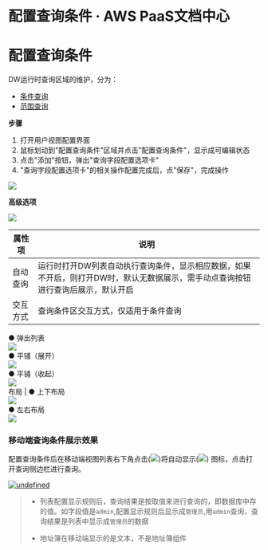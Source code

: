 # 配置查询条件 · AWS PaaS文档中心

# 配置查询条件

DW运行时查询区域的维护，分为：

  * [条件查询](<query.html>)
  * [范围查询](<navigation.html>)

**步骤**

  1. 打开用户视图配置界面
  2. 鼠标划动到"配置查询条件"区域并点击"配置查询条件"，显示成可编辑状态
  3. 点击"添加"按钮，弹出"查询字段配置选项卡"
  4. "查询字段配置选项卡"的相关操作配置完成后，点"保存"，完成操作

[![](https://docs.awspaas.com/user-manual/aws-pass-console-user-manual-dw-vue3.0-64ga/quickstart/select.gif)](<../quickstart/select.gif>)

**高级选项**

[![](https://docs.awspaas.com/user-manual/aws-pass-console-user-manual-dw-vue3.0-64ga/new_dw/28.png)](<28.png>)

属性项 | 说明  
---|---  
自动查询 | 运行时打开DW列表自动执行查询条件，显示相应数据，如果不开启，则打开DW时，默认无数据展示，需手动点查询按钮进行查询后展示，默认开启  
交互方式 | 查询条件区交互方式，仅适用于条件查询  
● 弹出列表  
[![](https://docs.awspaas.com/user-manual/aws-pass-console-user-manual-dw-vue3.0-64ga/new_dw/28-1.png)](<28-1.png>)  
● 平铺（展开）   
[![](https://docs.awspaas.com/user-manual/aws-pass-console-user-manual-dw-vue3.0-64ga/new_dw/28-2.png)](<28-2.png>)  
● 平铺（收起）  
[![](https://docs.awspaas.com/user-manual/aws-pass-console-user-manual-dw-vue3.0-64ga/new_dw/28-3.png)](<28-3.png>)  
布局 | ● 上下布局  
[![](https://docs.awspaas.com/user-manual/aws-pass-console-user-manual-dw-vue3.0-64ga/new_dw/28-3.png)](<28-3.png>)   
● 左右布局  
[![](https://docs.awspaas.com/user-manual/aws-pass-console-user-manual-dw-vue3.0-64ga/new_dw/28-4.png)](<28-4.png>)  
  
### 移动端查询条件展示效果

配置查询条件后在移动端视图列表右下角点击([![](https://docs.awspaas.com/user-manual/aws-pass-console-user-manual-dw-vue3.0-64ga/new_dw/27.png)](<27.png>))将自动显示([![](https://docs.awspaas.com/user-manual/aws-pass-console-user-manual-dw-vue3.0-64ga/new_dw/27-1.png)](<27-1.png>)) 图标，点击打开查询侧边栏进行查询。

[![undefined](https://docs.awspaas.com/user-manual/aws-pass-console-user-manual-dw-vue3.0-64ga/new_dw/27-2.png)](<27-2.png>)

>   * 列表配置显示规则后，查询结果是按取值来进行查询的，即数据库中存的值。如字段值是`admin`,配置显示规则后显示成`管理员`,用`admin`查询，查询结果是列表中显示成`管理员`的数据  
> 
>   * 地址簿在移动端显示的是文本，不是地址簿组件
>